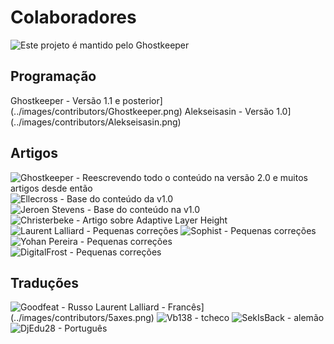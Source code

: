 Colaboradores
====
![Este projeto é mantido pelo Ghostkeeper](../images/contributors/Ghostkeeper.png)

Programação
----
Ghostkeeper - Versão 1.1 e posterior](../images/contributors/Ghostkeeper.png)
Alekseisasin - Versão 1.0](../images/contributors/Alekseisasin.png)

Artigos
----
![Ghostkeeper - Reescrevendo todo o conteúdo na versão 2.0 e muitos artigos desde então](../images/contributors/Ghostkeeper.png)
![Ellecross - Base do conteúdo da v1.0](../images/contributors/Ellecross.jpg)
![Jeroen Stevens - Base do conteúdo na v1.0](../images/contributors/no_avatar.svg)
![Christerbeke - Artigo sobre Adaptive Layer Height](../images/contributors/Christerbeke.jpg)
![Laurent Lalliard - Pequenas correções](../images/contributors/5axes.png)
![Sophist - Pequenas correções](../images/contributors/Sophist.jpg)
![Yohan Pereira - Pequenas correções](../images/contributors/yohan-pereira.png)
![DigitalFrost - Pequenas correções](../images/contributors/DigitalFrost.jpg)

Traduções
----
![Goodfeat - Russo](../images/contributors/Goodfeat.png)
Laurent Lalliard - Francês](../images/contributors/5axes.png)
![Vb138 - tcheco](../images/contributors/Vb138.png)
![SekIsBack - alemão](../images/contributors/Sekisback.jpg)
![DjEdu28 - Português](../images/contributors/DjEdu28.jpg)
